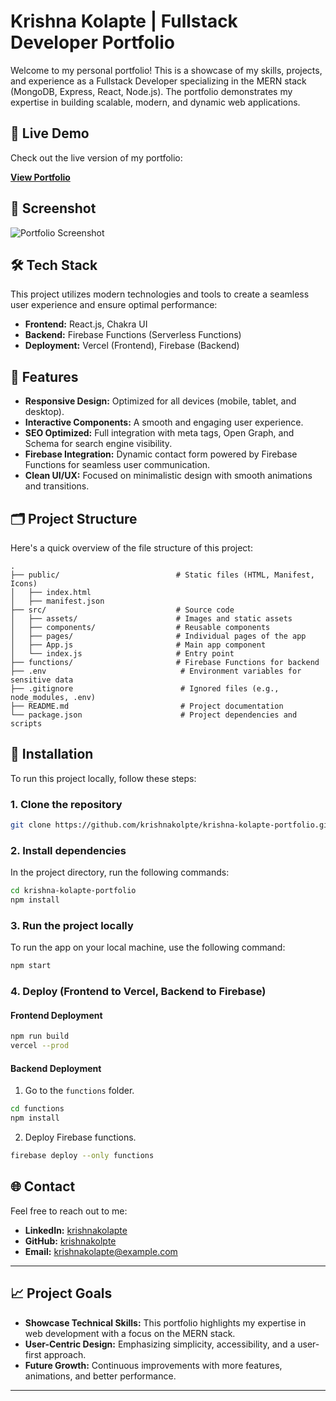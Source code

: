 # Krishna Kolapte | Fullstack Developer Portfolio

Welcome to my personal portfolio! This is a showcase of my skills, projects, and experience as a Fullstack Developer specializing in the MERN stack (MongoDB, Express, React, Node.js). The portfolio demonstrates my expertise in building scalable, modern, and dynamic web applications.

## 🚀 Live Demo

Check out the live version of my portfolio:

[**View Portfolio**](https://krishna-kolapte-portfolio.vercel.app)

## 📸 Screenshot

![Portfolio Screenshot](https://res.cloudinary.com/dl1hhfbhd/image/upload/v1745855765/Screenshot_2025-04-28_090933_ffgmlg.png)

## 🛠 Tech Stack

This project utilizes modern technologies and tools to create a seamless user experience and ensure optimal performance:

- **Frontend:** React.js, Chakra UI
- **Backend:** Firebase Functions (Serverless Functions)
- **Deployment:** Vercel (Frontend), Firebase (Backend)

## 🔑 Features

- **Responsive Design:** Optimized for all devices (mobile, tablet, and desktop).
- **Interactive Components:** A smooth and engaging user experience.
- **SEO Optimized:** Full integration with meta tags, Open Graph, and Schema for search engine visibility.
- **Firebase Integration:** Dynamic contact form powered by Firebase Functions for seamless user communication.
- **Clean UI/UX:** Focused on minimalistic design with smooth animations and transitions.

## 🗂 Project Structure

Here's a quick overview of the file structure of this project:

```
.
├── public/                          # Static files (HTML, Manifest, Icons)
│   ├── index.html
│   ├── manifest.json
├── src/                             # Source code
│   ├── assets/                      # Images and static assets
│   ├── components/                  # Reusable components
│   ├── pages/                       # Individual pages of the app
│   ├── App.js                       # Main app component
│   └── index.js                     # Entry point
├── functions/                       # Firebase Functions for backend
├── .env                              # Environment variables for sensitive data
├── .gitignore                        # Ignored files (e.g., node_modules, .env)
├── README.md                         # Project documentation
└── package.json                      # Project dependencies and scripts
```

## 🔧 Installation

To run this project locally, follow these steps:

### 1. Clone the repository

```bash
git clone https://github.com/krishnakolpte/krishna-kolapte-portfolio.git
```

### 2. Install dependencies

In the project directory, run the following commands:

```bash
cd krishna-kolapte-portfolio
npm install
```

### 3. Run the project locally

To run the app on your local machine, use the following command:

```bash
npm start
```

### 4. Deploy (Frontend to Vercel, Backend to Firebase)

#### Frontend Deployment

```bash
npm run build
vercel --prod
```

#### Backend Deployment

1. Go to the `functions` folder.

```bash
cd functions
npm install
```

2. Deploy Firebase functions.

```bash
firebase deploy --only functions
```

## 🌐 Contact

Feel free to reach out to me:

- **LinkedIn:** [krishnakolapte](https://www.linkedin.com/in/krishnakolapte)
- **GitHub:** [krishnakolpte](https://github.com/krishnakolpte)
- **Email:** [krishnakolapte@example.com](mailto:krishnakolapte@example.com)

---

## 📈 Project Goals

- **Showcase Technical Skills:** This portfolio highlights my expertise in web development with a focus on the MERN stack.
- **User-Centric Design:** Emphasizing simplicity, accessibility, and a user-first approach.
- **Future Growth:** Continuous improvements with more features, animations, and better performance.

---

